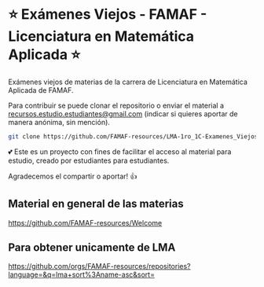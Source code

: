 # ⭐ Exámenes Viejos - FAMAF - Licenciatura en Matemática Aplicada ⭐

Exámenes viejos de materias de la carrera de Licenciatura en Matemática Aplicada de FAMAF.

Para contribuir se puede clonar el repositorio o enviar el material a recursos.estudio.estudiantes@gmail.com (indicar si quieres aportar de manera anónima, sin mención).

```bash
git clone https://github.com/FAMAF-resources/LMA-1ro_1C-Examenes_Viejos_Algoritmos_y_Programacion-FAMAF.git
```

💕 Este es un proyecto con fines de facilitar el acceso al material para estudio, creado por estudiantes para estudiantes.

Agradecemos el compartir o aportar! 👍

## Material en general de las materias

https://github.com/FAMAF-resources/Welcome

## Para obtener unicamente de LMA

https://github.com/orgs/FAMAF-resources/repositories?language=&q=lma+sort%3Aname-asc&sort=
